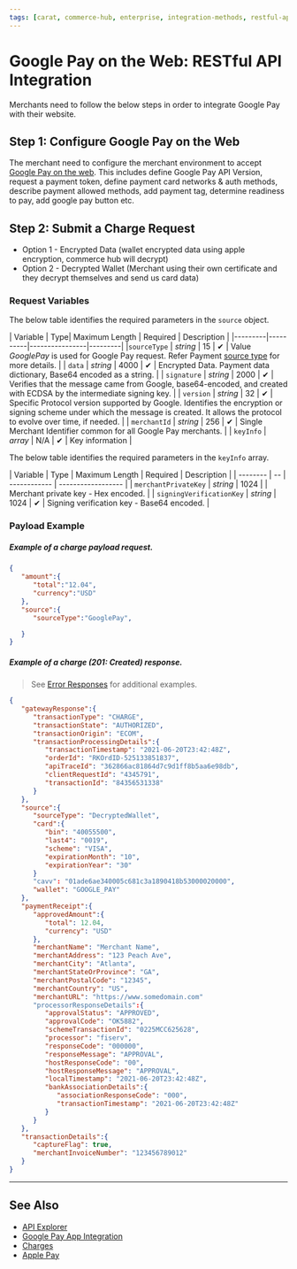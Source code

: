 ```yaml
---
tags: [carat, commerce-hub, enterprise, integration-methods, restful-api, web, online, google-pay, wallet]
---
```


# Google Pay on the Web: RESTful API Integration

Merchants need to follow the below steps in order to integrate Google Pay with their website.

## Step 1: Configure Google Pay on the Web

The merchant need to configure the merchant environment to accept [Google Pay on the web](https://developers.google.com/pay/api/web/guides/tutorial). This includes define Google Pay API Version, request a payment token, define payment card networks & auth methods, describe payment allowed methods, add payment tag, determine readiness to pay, add google pay button etc.

## Step 2: Submit a Charge Request

- Option 1 - Encrypted Data (wallet encrypted data using apple encryption, commerce hub will decrypt)
- Option 2 - Decrypted Wallet (Merchant using their own certificate and they decrypt themselves and send us card data)

### Request Variables

<!--
type: tab
title: source
-->

The below table identifies the required parameters in the `source` object.

| Variable | Type| Maximum Length | Required | Description |
|---------|----------|----------------|---------|
|`sourceType` | *string* | 15 | &#10004; | Value *GooglePay* is used for Google Pay request. Refer Payment [source type](?path=docs/Resources/Guides/Payment-Sources/Source-Type.md) for more details. |
| `data` | *string* | 4000 | &#10004; | Encrypted Data. Payment data dictionary, Base64 encoded as a string. |
| `signature` | *string* | 2000 | &#10004; | Verifies that the message came from Google, base64-encoded, and created with ECDSA by the intermediate signing key. |
| `version` | *string* | 32 | &#10004; | Specific Protocol version supported by Google. Identifies the encryption or signing scheme under which the message is created. It allows the protocol to evolve over time, if needed. |
| `merchantId` | *string* | 256 | &#10004; | Single Merchant Identifier common for all Google Pay merchants. |
| `keyInfo` | *array* | N/A | &#10004; | Key information |



<!--
type: tab
title: keyInfo
-->

The below table identifies the required parameters in the `keyInfo` array.

| Variable | Type | Maximum Length | Required | Description |
| -------- | -- | ------------ | ------------------ |
| `merchantPrivateKey` | *string* | 1024 | | Merchant private key - Hex encoded. |
| `signingVerificationKey` | *string* | 1024 | &#10004; | Signing verification key - Base64 encoded. |

<!-- type: tab-end -->

### Payload Example

<!--
type: tab
title: Request
-->

##### Example of a charge payload request.
```json
{
   "amount":{
      "total":"12.04",
      "currency":"USD"
   },
   "source":{
      "sourceType":"GooglePay",

   }
}

```

<!--
type: tab
title: Response
-->

##### Example of a charge (201: Created) response.

<!-- theme: info -->
> See [Error Responses](?path=docs/Resources/Guides/Response-Codes/HTTP.md) for additional examples.
```json
{
   "gatewayResponse":{
      "transactionType": "CHARGE",
      "transactionState": "AUTHORIZED",
      "transactionOrigin": "ECOM",
      "transactionProcessingDetails":{
         "transactionTimestamp": "2021-06-20T23:42:48Z",
         "orderId": "RKOrdID-525133851837",
         "apiTraceId": "362866ac81864d7c9d1ff8b5aa6e98db",
         "clientRequestId": "4345791",
         "transactionId": "84356531338"
      }
   },
   "source":{
      "sourceType": "DecryptedWallet",
      "card":{
         "bin": "40055500",
         "last4": "0019",
         "scheme": "VISA",
         "expirationMonth": "10",
         "expirationYear": "30"
      }
      "cavv": "01ade6ae340005c681c3a1890418b53000020000",
      "wallet": "GOOGLE_PAY"
   },
   "paymentReceipt":{
      "approvedAmount":{
         "total": 12.04,
         "currency": "USD"
      },
      "merchantName": "Merchant Name",
      "merchantAddress": "123 Peach Ave",
      "merchantCity": "Atlanta",
      "merchantStateOrProvince": "GA",
      "merchantPostalCode": "12345",
      "merchantCountry": "US",
      "merchantURL": "https://www.somedomain.com"
      "processorResponseDetails":{
         "approvalStatus": "APPROVED",
         "approvalCode": "OK5882",
         "schemeTransactionId": "0225MCC625628",
         "processor": "fiserv",
         "responseCode": "000000",
         "responseMessage": "APPROVAL",
         "hostResponseCode": "00",
         "hostResponseMessage": "APPROVAL",
         "localTimestamp": "2021-06-20T23:42:48Z",
         "bankAssociationDetails":{
            "associationResponseCode": "000",
            "transactionTimestamp": "2021-06-20T23:42:48Z"
         }
      }
   },
   "transactionDetails":{
      "captureFlag": true,
      "merchantInvoiceNumber": "123456789012"
   }
}
```

<!-- type: tab-end -->

---

## See Also

- [API Explorer](../api/?type=post&path=/payments/v1/charges)
- [Google Pay App Integration](?path=docs/Online-Mobile-Digital/Wallets-AltPayments/Google-Pay/Google-Pay-App.md)
- [Charges](?path=docs/Resources/API-Documents/Payments/Charges.md)
- [Apple Pay](?path=docs/Online-Mobile-Digital/Wallets-AltPayments/Apple-Pay/Apple-Pay.md)


